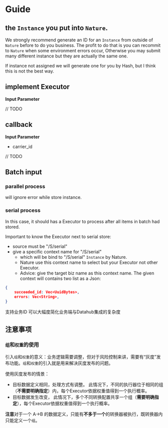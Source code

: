 # Guide

## the `Instance` you put into `Nature`.

We strongly recommend generate an ID for an `Instance` from outside of `Nature` before to do you business.
The profit to do that is you can recommit to `Nature` when some environment errors occur,
Otherwise you may submit many different instance but they are actually the same one.

If instance not assigned we will generate one for you by Hash, but I think this is not the best way.

## implement Executor

**Input Parameter**

// TODO


## callback

**Input Parameter**

* carrier_id

// TODO

## Batch input

### parallel process

will ignore error while store instance.

### serial process

In this case, it should has a Executor to process after all items in batch had stored.

Important to know the Executor next to serial store:

* source must be "/S/serial"
* give a specific context name for "/S/serial"
  * which will be bind to "/S/serial" `Instance` by Nature.
  * Nature use this context name to select but your Executor not other Executor.
  * Advice: give the target biz name as this context name. 
The given context will contains two list as a Json:
```json
{
    succeeded_id: Vec<UuidBytes>,
    errors: Vec<String>,
}
```

支持业务ID
可以大幅度简化业务端与Datahub集成的复杂度

## 注意事项

### `组`和`权重`的使用

引入`组`和`权重`的意义：业务逻辑需要调整，但对于风险控制来讲，需要有“灰度”发布功能。`组`和`权重`的引入就是用来解决灰度发布的问题。

使用灰度发布的情景：

- 目标数据定义相同，处理方式有调整。
    此情况下，不同的执行器位于相同的组（**不需要明确指定**）内，每个Executor依据权重值得到一个执行概率。
- 目标数据发生改变，
    此情况下，多个不同转换配置共享一个组（**需要明确指定**），每个Executor依据权重值得到一个执行概率。

**注意**对于一个 A->B 的数据定义，只能有**不多于一个**的转换器被执行，既转换器内只能定义一个`组`。

